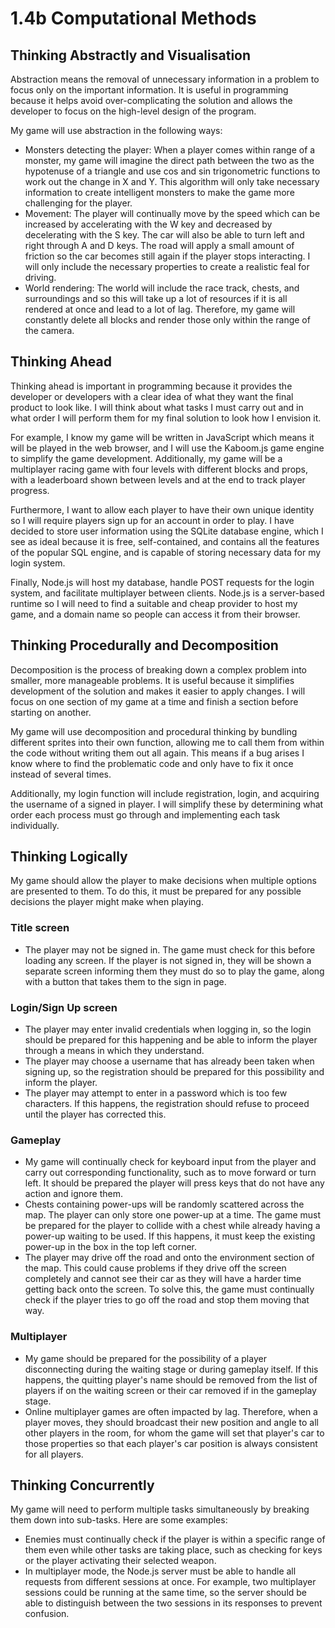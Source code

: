 # 1.4b Computational Methods

## Thinking Abstractly and Visualisation

Abstraction means the removal of unnecessary information in a problem to focus only on the important information. It is useful in programming because it helps avoid over-complicating the solution and allows the developer to focus on the high-level design of the program.

My game will use abstraction in the following ways:

* Monsters detecting the player: When a player comes within range of a monster, my game will imagine the direct path between the two as the hypotenuse of a triangle and use cos and sin trigonometric functions to work out the change in X and Y. This algorithm will only take necessary information to create intelligent monsters to make the game more challenging for the player.
* Movement: The player will continually move by the speed which can be increased by accelerating with the W key and decreased by decelerating with the S key. The car will also be able to turn left and right through A and D keys. The road will apply a small amount of friction so the car becomes still again if the player stops interacting. I will only include the necessary properties to create a realistic feal for driving.
* World rendering: The world will include the race track, chests, and surroundings and so this will take up a lot of resources if it is all rendered at once and lead to a lot of lag. Therefore, my game will constantly delete all blocks and render those only within the range of the camera.

## Thinking Ahead

Thinking ahead is important in programming because it provides the developer or developers with a clear idea of what they want the final product to look like. I will think about what tasks I must carry out and in what order I will perform them for my final solution to look how I envision it.&#x20;

For example, I know my game will be written in JavaScript which means it will be played in the web browser, and I will use the Kaboom.js game engine to simplify the game development. Additionally, my game will be a multiplayer racing game with four levels with different blocks and props, with a leaderboard shown between levels and at the end to track player progress.&#x20;

Furthermore, I want to allow each player to have their own unique identity so I will require players sign up for an account in order to play. I have decided to store user information using the SQLite database engine, which I see as ideal because it is free, self-contained, and contains all the features of the popular SQL engine, and is capable of storing necessary data for my login system.

Finally, Node.js will host my database, handle POST requests for the login system, and facilitate multiplayer between clients. Node.js is a server-based runtime so I will need to find a suitable and cheap provider to host my game, and a domain name so people can access it from their browser.

## Thinking Procedurally and Decomposition

Decomposition is the process of breaking down a complex problem into smaller, more manageable problems. It is useful because it simplifies development of the solution and makes it easier to apply changes. I will focus on one section of my game at a time and finish a section before starting on another.&#x20;

My game will use decomposition and procedural thinking by bundling different sprites into their own function, allowing me to call them from within the code without writing them out all again. This means if a bug arises I know where to find the problematic code and only have to fix it once instead of several times.&#x20;

Additionally, my login function will include registration, login, and acquiring the username of a signed in player. I will simplify these by determining what order each process must go through and implementing each task individually.

## Thinking Logically

My game should allow the player to make decisions when multiple options are presented to them. To do this, it must be prepared for any possible decisions the player might make when playing.

### Title screen

* The player may not be signed in. The game must check for this before loading any screen. If the player is not signed in, they will be shown a separate screen informing them they must do so to play the game, along with a button that takes them to the sign in page.

### Login/Sign Up screen

* The player may enter invalid credentials when logging in, so the login should be prepared for this happening and be able to inform the player through a means in which they understand.
* The player may choose a username that has already been taken when signing up, so the registration should be prepared for this possibility and inform the player.&#x20;
* The player may attempt to enter in a password which is too few characters. If this happens, the registration should refuse to proceed until the player has corrected this.

### Gameplay

* My game will continually check for keyboard input from the player and carry out corresponding functionality, such as to move forward or turn left. It should be prepared the player will press keys that do not have any action and ignore them.
* Chests containing power-ups will be randomly scattered across the map. The player can only store one power-up at a time. The game must be prepared for the player to collide with a chest while already having a power-up waiting to be used. If this happens, it must keep the existing power-up in the box in the top left corner.
* The player may drive off the road and onto the environment section of the map. This could cause problems if they drive off the screen completely and cannot see their car as they will have a harder time getting back onto the screen. To solve this, the game must continually check if the player tries to go off the road and stop them moving that way.

### Multiplayer

* My game should be prepared for the possibility of a player disconnecting during the waiting stage or during gameplay itself. If this happens, the quitting player's name should be removed from the list of players if on the waiting screen or their car removed if in the gameplay stage.
* Online multiplayer games are often impacted by lag. Therefore, when a player moves, they should broadcast their new position and angle to all other players in the room, for whom the game will set that player's car to those properties so that each player's car position is always consistent for all players.

## Thinking Concurrently

My game will need to perform multiple tasks simultaneously by breaking them down into sub-tasks. Here are some examples:

* Enemies must continually check if the player is within a specific range of them even while other tasks are taking place, such as checking for keys or the player activating their selected weapon.&#x20;
* In multiplayer mode, the Node.js server must be able to handle all requests from different sessions at once. For example, two multiplayer sessions could be running at the same time, so the server should be able to distinguish between the two sessions in its responses to prevent confusion.
